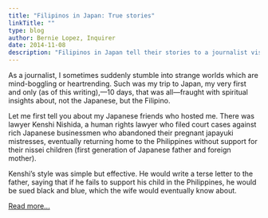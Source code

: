 ```yaml
---
title: "Filipinos in Japan: True stories"
linkTitle: ""
type: blog
author: Bernie Lopez, Inquirer
date: 2014-11-08
description: "Filipinos in Japan tell their stories to a journalist visiting the country"
---
```

As a journalist, I sometimes suddenly stumble into strange worlds which are mind-boggling or heartrending. Such was my trip to Japan, my very first and only (as of this writing),—10 days, that was all—fraught with spiritual insights about, not the Japanese, but the Filipino.

Let me first tell you about my Japanese friends who hosted me. There was lawyer Kenshi Nishida, a human rights lawyer who filed court cases against rich Japanese businessmen who abandoned their pregnant japayuki mistresses, eventually returning home to the Philippines without support for their nissei children (first generation of Japanese father and foreign mother).

Kenshi’s style was simple but effective. He would write a terse letter to the father, saying that if he fails to support his child in the Philippines, he would be sued black and blue, which the wife would eventually know about.

[Read more...](https://globalnation.inquirer.net/114033/filipinos-in-japan-true-stories)

